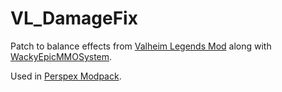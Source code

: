 # VL_DamageFix
Patch to balance effects from <a href="https://www.nexusmods.com/valheim/mods/796">Valheim Legends Mod</a> along with <a href="https://valheim.thunderstore.io/package/WackyMole/WackyEpicMMOSystem/">WackyEpicMMOSystem</a>. 

Used in <a href="https://valheim.thunderstore.io/package/TwentyOneZ/PerspexModpack/">Perspex Modpack</a>.

